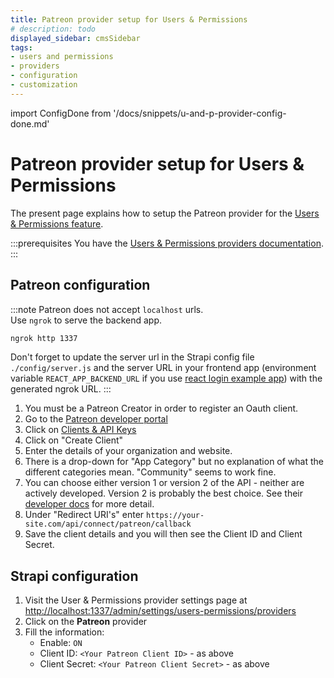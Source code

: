 ```yaml
---
title: Patreon provider setup for Users & Permissions
# description: todo
displayed_sidebar: cmsSidebar
tags:
- users and permissions
- providers
- configuration
- customization
---
```


import ConfigDone from '/docs/snippets/u-and-p-provider-config-done.md'

# Patreon provider setup for Users & Permissions

The present page explains how to setup the Patreon provider for the [Users & Permissions feature](/user-docs/features/users-permissions).

:::prerequisites
You have the [Users & Permissions providers documentation](/dev-docs/configurations/users-and-permissions-providers).
:::

## Patreon configuration

:::note
Patreon does not accept `localhost` urls. <br/>
Use `ngrok` to serve the backend app.
```bash
ngrok http 1337
```
Don't forget to update the server url in the Strapi config file `./config/server.js` and the server URL in your frontend app (environment variable `REACT_APP_BACKEND_URL` if you use [react login example app](https://github.com/strapi/strapi-examples/tree/master/examples/login-react)) with the generated ngrok URL.
:::

1. You must be a Patreon Creator in order to register an Oauth client.
2. Go to the [Patreon developer portal](https://www.patreon.com/portal)
3. Click on [Clients & API Keys](https://www.patreon.com/portal/registration/register-clients)
4. Click on "Create Client"
5. Enter the details of your organization and website.
6. There is a drop-down for "App Category" but no explanation of what the different categories mean.
"Community" seems to work fine.
7. You can choose either version 1 or version 2 of the API - neither are actively developed.
Version 2 is probably the best choice. See their
[developer docs](https://docs.patreon.com/#introduction) for more detail.
8. Under "Redirect URI's" enter `https://your-site.com/api/connect/patreon/callback`
9. Save the client details and you will then see the Client ID and Client Secret.

## Strapi configuration

1. Visit the User & Permissions provider settings page at [http://localhost:1337/admin/settings/users-permissions/providers](http://localhost:1337/admin/settings/users-permissions/providers)
2. Click on the **Patreon** provider
3. Fill the information:
   - Enable: `ON`
   - Client ID: `<Your Patreon Client ID>` - as above
   - Client Secret: `<Your Patreon Client Secret>` - as above

<ConfigDone />

